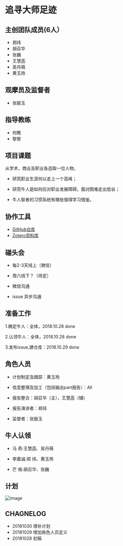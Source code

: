 # 追寻大师足迹


## 主创团队成员(6人）

- 郑纬
- 胡召华
- 张巍
- 王慧菡
- 吴丹萌
- 黄玉玲

## 观摩员及监督者

- 张振玉


## 指导教练

- 何教
- 黎黎


## 项目课题

从学术，商业及职业各选取一位人物，

- 研究职业生涯何以走上一个高峰；

- 研究牛人是如何应对职业发展障碍，面对困难走出低谷；

- 牛人智者的习惯系统有哪些值得学习借鉴。


## 协作工具

 - [GitHub仓库](https://github.com/huangyu9887/IA2BP)
 - [Zotero资料库](https://www.zotero.org/groups/2247417/ia2bp_chase) 

## 碰头会

- 每2-3天线上（微信）

- 周六线下？（待定）

- 微信沟通

- issue 异步沟通


## 准备工作

1.确定牛人：全体，2018.10.28 done

2.认领牛人：全体，2018.10.28 done

3.发布issue,建仓库：2018.10.29 done




## 角色人员

- 计划制定及跟踪：黄玉玲

- 信息整理及加工（包括输出part报告）：All

- 报告整合：胡召华（主），王慧菡（辅）

- 报告演讲者：郑纬

- 监督者：张振玉


## 牛人认领

- 马    奇:王慧菡、吴丹萌

- 李嘉诚:郑    纬、黄玉玲

- 芒    格:胡召华、张巍

## 计划

![image](https://user-images.githubusercontent.com/24952118/47724429-a451e800-dc91-11e8-9682-94b81d00e48c.png)


## CHAGNELOG

- 20181030 增补计划
- 20181029 增加角色人员定义
- 20181028 初稿
